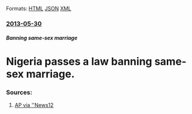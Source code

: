 
Formats: [HTML](/news/2013/05/30/nigeria-passes-a-law-banning-same-sex-marriage.html)  [JSON](/news/2013/05/30/nigeria-passes-a-law-banning-same-sex-marriage.json)  [XML](/news/2013/05/30/nigeria-passes-a-law-banning-same-sex-marriage.xml)  

### [2013-05-30](/news/2013/05/30/index.md)

##### Banning same-sex marriage
# Nigeria passes a law banning same-sex marriage. 




### Sources:

1. [AP via ''News12](http://longisland.news12.com/news/nation-world/nigeria-lawmakers-pass-anti-gay-marriage-bill-1.5368448)
